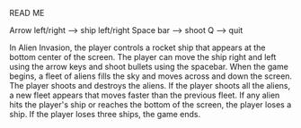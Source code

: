 READ ME

Arrow left/right    -->     ship left/right
Space bar           -->     shoot
Q                   -->     quit


In Alien Invasion, the player controls a rocket ship that appears at the bottom center of the screen.
The player can move the ship right and left using the arrow keys and shoot bullets using the spacebar.
When the game begins, a fleet of aliens fills the sky and moves across and down the screen. The player
shoots and destroys the aliens. If the player shoots all the aliens, a new fleet appears that moves
faster than the previous fleet. If any alien hits the player's ship or reaches the bottom of the screen,
the player loses a ship. If the player loses three ships, the game ends. 